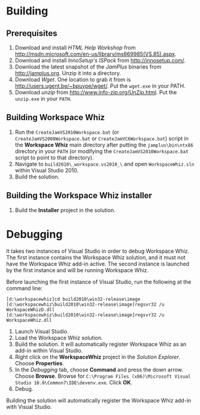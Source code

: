 # Building
## Prerequisites

1. Download and install _HTML Help Workshop_ from http://msdn.microsoft.com/en-us/library/ms669985(VS.85).aspx.
1. Download and install _InnoSetup's ISPack_ from http://innosetup.com/.
1. Download the latest snapshot of the _JamPlus_ binaries from http://jamplus.org. Unzip it into a directory.
1. Download _Wget_. One location to grab it from is http://users.ugent.be/~bpuype/wget/. Put the `wget.exe` in your PATH.
1. Download _unzip_ from http://www.info-zip.org/UnZip.html. Put the `unzip.exe` in your `PATH`.


## Building Workspace Whiz

1. Run the `CreateJamVS2010Workspace.bat` (or `CreateJamVS2008Workspace.bat` or `CreateJamVC6Workspace.bat`) script in the **Workspace Whiz** main directory after putting the `jamplus\bin\ntx86` directory in your `PATH` (or modifying the `CreateJamVS2010Workspace.bat` script to point to that directory).
1. Navigate to `build2010\_workspace.vs2010_\` and open `WorkspaceWhiz.sln` within Visual Studio 2010.
1. Build the solution.


## Building the Workspace Whiz installer

1. Build the **Installer** project in the solution.


# Debugging

It takes two instances of Visual Studio in order to debug Workspace Whiz. The first instance contains the Workspace Whiz solution, and it must not have the Workspace Whiz add-in active. The second instance is launched by the first instance and will be running Workspace Whiz.

Before launching the first instance of Visual Studio, run the following at the command line:

    [d:\workspacewhiz]cd build2010\win32-release\image
    [d:\workspacewhiz\build2010\win32-release\image]regsvr32 /u WorkspaceWhizD.dll
    [d:\workspacewhiz\build2010\win32-release\image]regsvr32 /u WorkspaceWhiz.dll

1. Launch Visual Studio.
1. Load the Workspace Whiz solution.
1. Build the solution. It will automatically register Workspace Whiz as an add-in within Visual Studio.
1. Right click on the **WorkspaceWhiz** project in the _Solution Explorer_. Choose **Properties**.
1. In the _Debugging_ tab, choose **Command** and press the down arrow. Choose **Browse**. Browse for `C:\Program Files (x86)\Microsoft Visual Studio 10.0\Common7\IDE\devenv.exe`. Click **OK**.
1. Debug.

Building the solution will automatically register the Workspace Whiz add-in with Visual Studio.




